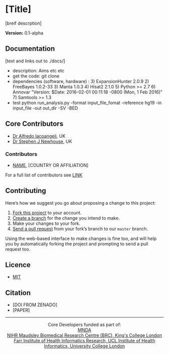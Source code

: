 # [Title]

[breif descrption]

**Version:** 0.1-alpha

## Documentation

[text and links out to ./docs/]  

- description: Aims etc etc
- get the code: git clone   
- dependencies (software, hardware) :
  3)  ExpansionHunter 2.0.9 
  2)  FreeBayes 1.0.2-33
  3)  Manta 1.0.3
  4)  Hisat2 2.1.0
  5)  Python >= 2.7
  6)  Annovar "Version: $Date: 2016-02-01 00:11:18 -0800 (Mon,  1 Feb 2016)"
  7)  Samtools >= 1.3
- test 
  python run_analysis.py -format input_file_fomat -reference hg19 -in input_file -out out_dir -SV -BED

## Core Contributors
- [Dr Alfredo Iacoangeli](alfredo.iacoangeli@kcl.ac.uk), UK
- [Dr Stephen J Newhouse](stephen.j.newhouse@gmail.com), UK

### Contributors
- [NAME](email), [COUNTRY OR AFFILIATION]

For a full list of contributors see [LINK](./CONTRIBUTORS.md)

## Contributing

Here’s how we suggest you go about proposing a change to this project:

1. [Fork this project][fork] to your account.
2. [Create a branch][branch] for the change you intend to make.
3. Make your changes to your fork.
4. [Send a pull request][pr] from your fork’s branch to our `master` branch.

Using the web-based interface to make changes is fine too, and will help you
by automatically forking the project and prompting to send a pull request too.

[fork]: https://help.github.com/articles/fork-a-repo/
[branch]: https://help.github.com/articles/creating-and-deleting-branches-within-your-repository
[pr]: https://help.github.com/articles/using-pull-requests/


## Licence 
- [MIT](./LICENSE.txt)

## Citation

- [DOI FROM ZENADO]
- [PAPER]

*********



<p align="center">
  Core Developers funded as part of:</br> 
  <a href="https://www.mndassociation.org/">MNDA</a></br> 
  <a href="http://www.maudsleybrc.nihr.ac.uk/">NIHR Maudsley Biomedical Research Centre (BRC), King's College London</a></br>
  <a href="http://www.ucl.ac.uk/health-informatics/">Farr Institute of Health Informatics Research, UCL Institute of Health Informatics, University College London</a>
</p>
